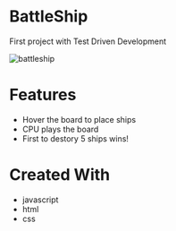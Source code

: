 # BattleShip

First project with Test Driven Development

![battleship](https://user-images.githubusercontent.com/101876022/227654712-eec4e42d-5f82-45fd-b719-6ab44cc3f80c.png)


# Features
- Hover the board to place ships
- CPU plays the board
- First to destory 5 ships wins!

# Created With
- javascript
- html
- css
